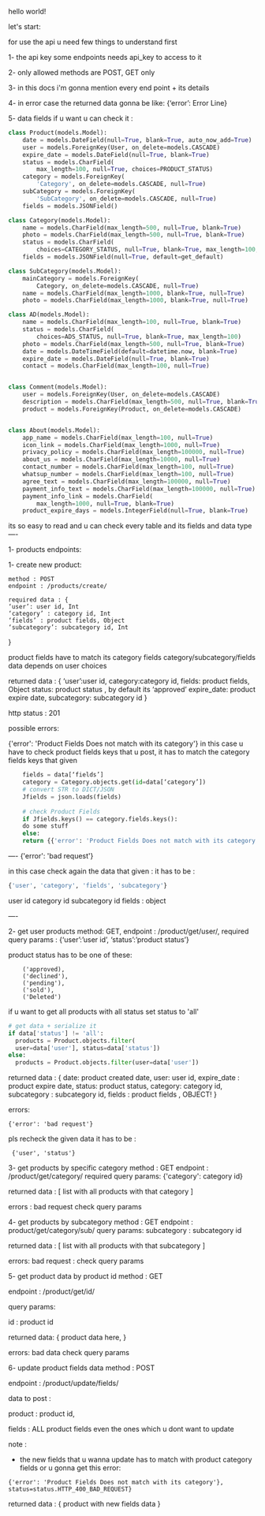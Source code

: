 hello world!

let's start:

for use the api u need few things to understand first

1- the api key
some endpoints needs api_key to access to it

2- only allowed methods are POST, GET only

3- in this docs i'm gonna mention every end point + its details

4- in error case the returned data gonna be like:
{‘error’: Error Line}

5- data fields if u want u can check it :
```python
class Product(models.Model):
    date = models.DateField(null=True, blank=True, auto_now_add=True)
    user = models.ForeignKey(User, on_delete=models.CASCADE)
    expire_date = models.DateField(null=True, blank=True)
    status = models.CharField(
        max_length=100, null=True, choices=PRODUCT_STATUS)
    category = models.ForeignKey(
        'Category', on_delete=models.CASCADE, null=True)
    subCategory = models.ForeignKey(
        'SubCategory', on_delete=models.CASCADE, null=True)
    fields = models.JSONField()

class Category(models.Model):
    name = models.CharField(max_length=500, null=True, blank=True)
    photo = models.CharField(max_length=500, null=True, blank=True)
    status = models.CharField(
        choices=CATEGORY_STATUS, null=True, blank=True, max_length=100, default='approved')
    fields = models.JSONField(null=True, default=get_default)

class SubCategory(models.Model):
    mainCategory = models.ForeignKey(
        Category, on_delete=models.CASCADE, null=True)
    name = models.CharField(max_length=1000, blank=True, null=True)
    photo = models.CharField(max_length=1000, blank=True, null=True)

class AD(models.Model):
    name = models.CharField(max_length=100, null=True, blank=True)
    status = models.CharField(
        choices=ADS_STATUS, null=True, blank=True, max_length=100)
    photo = models.CharField(max_length=500, null=True, blank=True)
    date = models.DateTimeField(default=datetime.now, blank=True)
    expire_date = models.DateField(null=True, blank=True)
    contact = models.CharField(max_length=100, null=True)


class Comment(models.Model):
    user = models.ForeignKey(User, on_delete=models.CASCADE)
    description = models.CharField(max_length=500, null=True, blank=True)
    product = models.ForeignKey(Product, on_delete=models.CASCADE)


class About(models.Model):
    app_name = models.CharField(max_length=100, null=True)
    icon_link = models.CharField(max_length=1000, null=True)
    privacy_policy = models.CharField(max_length=100000, null=True)
    about_us = models.CharField(max_length=10000, null=True)
    contact_number = models.CharField(max_length=100, null=True)
    whatsup_number = models.CharField(max_length=100, null=True)
    agree_text = models.CharField(max_length=100000, null=True)
    payment_info_text = models.CharField(max_length=100000, null=True)
    payment_info_link = models.CharField(
        max_length=1000, null=True, blank=True)
    product_expire_days = models.IntegerField(null=True, blank=True)
```

its so easy to read
and u can check every table and its fields and data type
—-

1- products endpoints:

1- create new product:

	method : POST
	endpoint : /products/create/

	required data : {
	‘user’: user id, Int
	‘category’ : category id, Int
	‘fields’ : product fields, Object
	‘subcategory’: subcategory id, Int
}

product fields have to match its category fields
category/subcategory/fields data  depends on user choices

returned data : 
{
‘user’:user id,
category:category id,
fields: product fields, Object
status: product status , by default its ‘approved’
expire_date: product expire date,
subcategory: subcategory id
}

http status : 201

possible errors:

{'error': 'Product Fields Does not match with its category'}
	in this case u have to check product fields keys that u post, it has to match the category fields keys that given

```python 
    fields = data[‘fields’]
    category = Category.objects.get(id=data[‘category’])
    # convert STR to DICT/JSON
    Jfields = json.loads(fields)
 
    # check Product Fields
    if Jfields.keys() == category.fields.keys():
	do some stuff
    else:
	return {{'error': 'Product Fields Does not match with its category'}}
```

—-
{'error': 'bad request'}

in this case check again the data that given : 
it has to be : 
```python
{'user', 'category', 'fields', 'subcategory'}
```
user id
category id
subcategory id
fields : object

—-


2- get user products
 method: GET,
endpoint : /product/get/user/,
required query params : 
{‘user’:’user id’, ‘status’:’product status’}

product status has to be one of these:
```
    ('approved),
    ('declined'),
    ('pending'),
    ('sold'),
    ('Deleted')
```
if u want to get all products with all status
set status to 'all'

```python
# get data + serialize it
if data['status'] != 'all':
  products = Product.objects.filter(
  user=data['user'], status=data['status'])
else:
  products = Product.objects.filter(user=data['user'])
```

returned data :
{
date: product created date,
user: user id,
expire_date : product expire date,
status: product status,
category: category id,
subcategory : subcategory id,
fields : product fields , OBJECT!
}

errors:
```
{'error': 'bad request'}
```

pls recheck the given data
it has to be :
```
 {'user', 'status'}
```

3- get products by specific category 
method : GET
endpoint : /product/get/category/
required query params:
{'category': category id}

returned data :
[
list with all products with that category
]

errors :
bad request
check query params 

4- get products by subcategory 
method : GET
endpoint : product/get/category/sub/
query params:
subcategory : subcategory id 

returned data : 
[
list with all products with that subcategory
]

errors:
bad request :
check query params

5- get product data by product id
method : GET

endpoint : /product/get/id/

query params:

id : product id

returned data:
{
product data here,
}

errors:
bad data
check query params

6- update product fields data
method : POST

endpoint : /product/update/fields/

data to post :

product : product id,

fields  : ALL product fields even the ones which u dont want to update

note :
* the new fields that u wanna update has to match with product category fields
or u gonna get this error: 
```
{'error': 'Product Fields Does not match with its category'}, status=status.HTTP_400_BAD_REQUEST}
```
returned data :
{
product with new fields data
}
